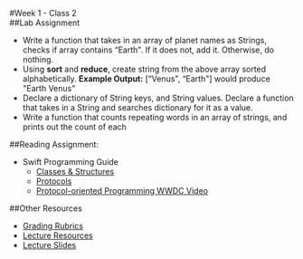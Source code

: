 #Week 1 - Class 2  
##Lab Assignment  
* Write a function that takes in an array of planet names as Strings, checks if array contains “Earth". If it does not, add it. Otherwise, do nothing.  
* Using **sort** and **reduce**, create string from the above array sorted alphabetically. **Example Output:** [“Venus", “Earth"] would produce "Earth Venus"   
* Declare a dictionary of String keys, and String values. Declare a function that takes in a String and searches dictionary for it as a value.  
* Write a function that counts repeating words in an array of strings, and prints out the count of each  

##Reading Assignment:  
* Swift Programming Guide
  * [Classes & Structures](https://developer.apple.com/library/content/documentation/Swift/Conceptual/Swift_Programming_Language/ClassesAndStructures.html)  
  * [Protocols](https://developer.apple.com/library/content/documentation/Swift/Conceptual/Swift_Programming_Language/Protocols.html)
  * [Protocol-oriented Programming WWDC Video](https://developer.apple.com/videos/play/wwdc2015/408/)

##Other Resources
* [Grading Rubrics](../../resources/)
* [Lecture Resources](lecture/)
* [Lecture Slides](https://www.icloud.com/keynote/000Q51_0ArHLkwqSH0T9uNmQA#Week1_Day2)


